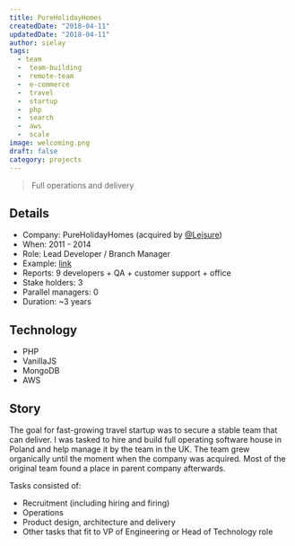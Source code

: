 ```yaml
---
title: PureHolidayHomes
createdDate: "2018-04-11"
updatedDate: "2018-04-11"
author: sielay
tags:
  - team
  -  team-building
  -  remote-team
  -  e-commerce
  -  travel
  -  startup
  -  php
  -  search
  -  aws
  -  scale
image: welcoming.png
draft: false
category: projects
---
```


> Full operations and delivery

## Details

 * Company: PureHolidayHomes (acquired by [@Leisure](https://www.leisure-group.eu/))
 * When: 2011 - 2014
 * Role: Lead Developer / Branch Manager
 * Example: [link](https://web.pushfor.com/l/LYCdc3gPZB6nSCjbPmLjFgP9x2NHPP-dI8Pp87QvT34nZgEFWcRJ7WAb)
 * Reports: 9 developers + QA + customer support + office
 * Stake holders: 3 
 * Parallel managers: 0
 * Duration: ~3 years

## Technology

 * PHP
 * VanillaJS
 * MongoDB
 * AWS

## Story

The goal for fast-growing travel startup was to secure a stable team that can deliver. I was tasked to hire and build full operating software house in Poland and help manage it by the team in the UK. The team grew organically until the moment when the company was acquired. Most of the original team found a place in parent company afterwards.

Tasks consisted of:
 *  Recruitment (including hiring and firing)
 *  Operations
 *  Product design, architecture and delivery
 *  Other tasks that fit to VP of Engineering or Head of Technology role
